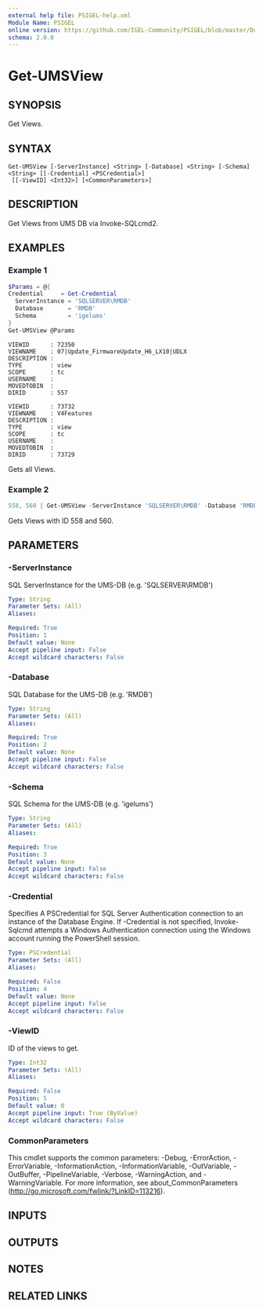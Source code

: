 ```yaml
---
external help file: PSIGEL-help.xml
Module Name: PSIGEL
online version: https://github.com/IGEL-Community/PSIGEL/blob/master/Docs/Get-UMSView.md
schema: 2.0.0
---
```


# Get-UMSView

## SYNOPSIS
Get Views.

## SYNTAX

```
Get-UMSView [-ServerInstance] <String> [-Database] <String> [-Schema] <String> [[-Credential] <PSCredential>]
 [[-ViewID] <Int32>] [<CommonParameters>]
```

## DESCRIPTION
Get Views from UMS DB via Invoke-SQLcmd2.

## EXAMPLES

### Example 1
```powershell
$Params = @{
Credential     = Get-Credential
  ServerInstance = 'SQLSERVER\RMDB'
  Database       = 'RMDB'
  Schema         = 'igelums'
}
Get-UMSView @Params
```
```
VIEWID      : 72350
VIEWNAME    : 07|Update_FirmwareUpdate_H6_LX10|UDLX
DESCRIPTION :
TYPE        : view
SCOPE       : tc
USERNAME    :
MOVEDTOBIN  :
DIRID       : 557

VIEWID      : 73732
VIEWNAME    : V4Features
DESCRIPTION :
TYPE        : view
SCOPE       : tc
USERNAME    :
MOVEDTOBIN  :
DIRID       : 73729
```
Gets all Views.

### Example 2
```powershell
558, 560 | Get-UMSView -ServerInstance 'SQLSERVER\RMDB' -Database 'RMDB' -Schema 'igelums'
```
Gets Views with ID 558 and 560.

## PARAMETERS

### -ServerInstance
SQL ServerInstance for the UMS-DB (e.g.
'SQLSERVER\RMDB')

```yaml
Type: String
Parameter Sets: (All)
Aliases:

Required: True
Position: 1
Default value: None
Accept pipeline input: False
Accept wildcard characters: False
```

### -Database
SQL Database  for the UMS-DB (e.g.
'RMDB')

```yaml
Type: String
Parameter Sets: (All)
Aliases:

Required: True
Position: 2
Default value: None
Accept pipeline input: False
Accept wildcard characters: False
```

### -Schema
SQL Schema  for the UMS-DB (e.g.
'igelums')

```yaml
Type: String
Parameter Sets: (All)
Aliases:

Required: True
Position: 3
Default value: None
Accept pipeline input: False
Accept wildcard characters: False
```

### -Credential
Specifies A PSCredential for SQL Server Authentication connection to an instance of the Database Engine.
If -Credential is not specified, Invoke-Sqlcmd attempts a Windows Authentication connection using the
Windows account running the PowerShell session.

```yaml
Type: PSCredential
Parameter Sets: (All)
Aliases:

Required: False
Position: 4
Default value: None
Accept pipeline input: False
Accept wildcard characters: False
```

### -ViewID
ID of the views to get.

```yaml
Type: Int32
Parameter Sets: (All)
Aliases:

Required: False
Position: 5
Default value: 0
Accept pipeline input: True (ByValue)
Accept wildcard characters: False
```

### CommonParameters
This cmdlet supports the common parameters: -Debug, -ErrorAction, -ErrorVariable, -InformationAction, -InformationVariable, -OutVariable, -OutBuffer, -PipelineVariable, -Verbose, -WarningAction, and -WarningVariable. For more information, see about_CommonParameters (http://go.microsoft.com/fwlink/?LinkID=113216).

## INPUTS

## OUTPUTS

## NOTES

## RELATED LINKS
